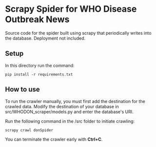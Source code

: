 # Scrapy Spider for WHO Disease Outbreak News

Source code for the spider built using scrapy that periodically writes into the database. Deployment not included.

## Setup

In this directory run the command:
```
pip install -r requirements.txt
```

## How to use

To run the crawler manually, you must first add the destination for the crawled data. Modify the destination of your database in src/WHODON_scraper/models.py and enter the database's URI.


Run the following command in the /src folder to initiate crawling:

```
scrapy crawl donSpider
```

You can terminate the crawler early with **Ctrl+C**.



